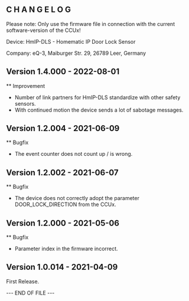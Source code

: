 ﻿C H A N G E L O G
-----------------

Please note: Only use the firmware file in connection with the current software-version of the CCUx!

Device:   HmIP-DLS - Homematic IP Door Lock Sensor

Company:  eQ-3, Maiburger Str. 29, 26789 Leer, Germany

Version 1.4.000 - 2022-08-01
--------------------------------------------------------------

** Improvement
   * Number of link partners for HmIP-DLS standardize with other safety sensors.
   * With continued motion the device sends a lot of sabotage messages.

Version 1.2.004 - 2021-06-09
--------------------------------------------------------------

** Bugfix
   * The event counter does not count up / is wrong.


Version 1.2.002 - 2021-06-07
--------------------------------------------------------------

** Bugfix
   * The device does not correctly adopt the parameter DOOR_LOCK_DIRECTION from the CCUx. 


Version 1.2.000 - 2021-05-06
--------------------------------------------------------------

** Bugfix
   * Parameter index in the firmware incorrect.


Version 1.0.014 - 2021-04-09
--------------------------------------------------------------

First Release.


--- END OF FILE ---

